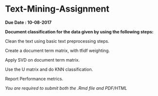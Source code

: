 # Text-Mining-Assignment

**Due Date : 10-08-2017**

**Document classification for the data given by using the following steps:**

Clean the text using basic text preprocessing steps.

Create a document term matrix, with tfidf weighting.

Apply SVD on document term matrix.

Use the U matrix and do KNN classification.

Report Performance metrics.


*You are required to submit both the .Rmd file and PDF/HTML*

